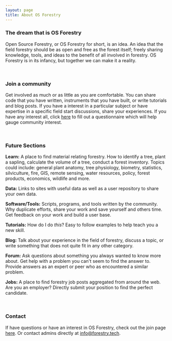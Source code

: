 ```yaml
---
layout: page
title: About OS Forestry
---
```


### The dream that is OS Forestry

Open Source Forestry, or OS Forestry for short, is an idea. An idea that the field forestry should be as open and free as the forest itself; freely sharing knowledge, tools, and ideas to the benefit of all involved in forestry. OS Forestry is in its infancy, but together we can make it a reality.

<br>

### Join a community

Get involved as much or as little as you are comfortable. You can share code that you have written, instruments that you have built, or write tutorials and blog posts. If you have a interest in a particular subject or have expertise in a specific field start discussions, share your experiences. If you have any interest all, click [here](/join) to fill out a questionnaire which will help gauge community interest.

<br>

### Future Sections

**Learn:** A place to find material relating forestry. How to identify a tree, plant a sapling, calculate the volume of a tree, conduct a forest inventory. Topics could include: general plant anatomy, tree physiology, biometry, statistics, silviculture, fire, GIS, remote sensing, water resources, policy, forest products, economics, wildlife and more.

**Data:** Links to sites with useful data as well as a user repository to share your own data.

**Software/Tools:** Scripts, programs, and tools written by the community. Why duplicate efforts, share your work and save yourself and others time. Get feedback on your work and build a user base.

**Tutorials:** How do I do *this*? Easy to follow examples to help teach you a new skill. 

**Blog:** Talk about your experience in the field of forestry, discuss a topic, or write something that does not quite fit in any other category.

**Forum:** Ask questions about something you always wanted to know more about. Get help with a problem you can't seem to find the answer to. Provide answers as an expert or peer who as encountered a similar problem.

**Jobs:** A place to find forestry job posts aggregated from around the web. Are you an employer? Directly submit your position to find the perfect candidate.

<br>

### Contact

If have questions or have an interest in OS Forestry, check out the join page [here](/join). Or contact admins directly at [info@forestry.tech](mailto:info@forestry.tech).